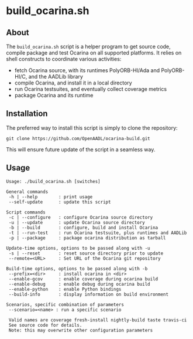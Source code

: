 # build_ocarina.sh

## About

The `build_ocarina.sh` script is a helper program to get source code,
compile package and test Ocarina on all supported platforms. It relies
on shell constructs to coordinate various activities:

- fetch Ocarina source, with its runtimes PolyORB-HI/Ada and
  PolyORB-HI/C, and the AADLib library
- compile Ocarina, and install it in a local directory
- run Ocarina testsuites, and eventually collect coverage metrics
- package Ocarina and its runtime

## Installation

The preferred way to install this script is simply to clone the repository:
 ```
 git clone https://github.com/OpenAADL/ocarina-build.git
 ```

 This will ensure future update of the script in a seamless way.

## Usage

```
Usage: ./build_ocarina.sh [switches]

General commands
 -h | --help        : print usage
 --self-update      : update this script

Script commands
 -c | --configure   : configure Ocarina source directory
 -u | --update      : update Ocarina source directory
 -b | --build       : configure, build and install Ocarina
 -t | --run-test    : run Ocarina testsuite, plus runtimes and AADLib
 -p | --package     : package ocarina distribution as tarball

Update-time options, options to be passed along with -u
 -s | --reset       : reset source directory prior to update
 --remote=<URL>     : Set URL of the Ocarina git repository

Build-time options, options to be passed along with -b
 --prefix=<dir>     : install ocarina in <dir>
 --enable-gcov      : enable coverage during ocarina build
 --enable-debug     : enable debug during ocarina build
 --enable-python    : enable Python bindings
 --build-info       : display information on build environment

Scenarios, specific combination of parameters
 --scenario=<name> : run a specific scenario

 Valid names are coverage fresh-install nightly-build taste travis-ci
 See source code for details.
 Note: this may overwrite other configuration parameters
```
